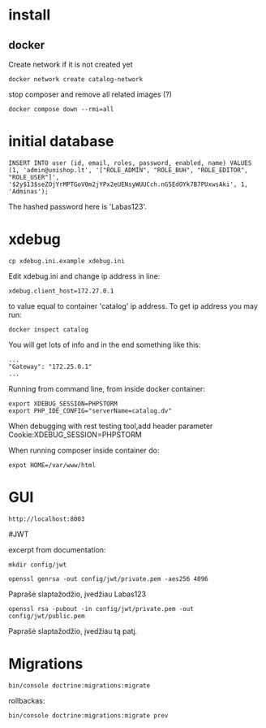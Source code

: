 # install


## docker

Create network if it is not created yet

    docker network create catalog-network


stop composer and remove all related images (?)

    docker compose down --rmi=all


# initial database

    INSERT INTO user (id, email, roles, password, enabled, name) VALUES (1, 'admin@unishop.lt', '["ROLE_ADMIN", "ROLE_BUH", "ROLE_EDITOR", "ROLE_USER"]', '$2y$13$seZOjYrMPTGoV0m2jYPx2eUENsyWUUCch.nG5EdOYk7B7PUxwsAki', 1, 'Adminas');

The hashed password here is 'Labas123'.


# xdebug

    cp xdebug.ini.example xdebug.ini

Edit xdebug.ini and change ip address in line:

    xdebug.client_host=172.27.0.1

to value equal to container 'catalog' ip address. To get ip address you may run:

    docker inspect catalog

You will get lots of info and in the end something like this:
    
    ...
    "Gateway": "172.25.0.1"
    ...


Running from command line, from inside docker container:

    export XDEBUG_SESSION=PHPSTORM
    export PHP_IDE_CONFIG="serverName=catalog.dv"

When debugging with rest testing tool,add header parameter Cookie:XDEBUG_SESSION=PHPSTORM

When running composer inside container do:

    expot HOME=/var/www/html

# GUI

    http://localhost:8003


#JWT

excerpt from documentation:

    mkdir config/jwt

    openssl genrsa -out config/jwt/private.pem -aes256 4096

Paprašė slaptažodžio, įvedžiau Labas123

    openssl rsa -pubout -in config/jwt/private.pem -out config/jwt/public.pem

Paprašė slaptažodžio, įvedžiau tą patį.


# Migrations

    bin/console doctrine:migrations:migrate

rollbackas:

    bin/console doctrine:migrations:migrate prev